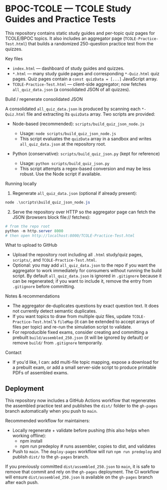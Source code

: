 # BPOC-TCOLE — TCOLE Study Guides and Practice Tests

This repository contains static study guides and per-topic quiz pages for TCOLE/BPOC topics. It also includes an aggregator page (`TCOLE-Practice-Test.html`) that builds a randomized 250-question practice test from the quizzes.

Key files
- `index.html` — dashboard of study guides and quizzes.
- `*.html` — many study guide pages and corresponding `*-Quiz.html` quiz pages. Quiz pages contain a `const quizData = [...]` JavaScript array.
- `TCOLE-Practice-Test.html` — client-side aggregator; now fetches `all_quiz_data.json` (a consolidated JSON of all quizzes).

Build / regenerate consolidated JSON

A consolidated `all_quiz_data.json` is produced by scanning each `*-Quiz.html` file and extracting its `quizData` array. Two scripts are provided:

- Node-based (recommended): `scripts/build_quiz_json_node.js`
  - Usage: `node scripts/build_quiz_json_node.js`
  - This script evaluates the `quizData` array in a sandbox and writes `all_quiz_data.json` at the repository root.

- Python (conservative): `scripts/build_quiz_json.py` (kept for reference)
  - Usage: `python scripts/build_quiz_json.py`
  - This script attempts a regex-based conversion and may be less robust. Use the Node script if available.

Running locally

1. Regenerate `all_quiz_data.json` (optional if already present):

```powershell
node .\scripts\build_quiz_json_node.js
```

2. Serve the repository over HTTP so the aggregator page can fetch the JSON (browsers block file:// fetches):

```powershell
# from the repo root
python -m http.server 8000
# then open http://localhost:8000/TCOLE-Practice-Test.html
```

What to upload to GitHub
- Upload the repository root including all `.html` study/quiz pages, `scripts/`, and `TCOLE-Practice-Test.html`.
- Optional: you may add `all_quiz_data.json` to the repo if you want the aggregator to work immediately for consumers without running the build script. By default `all_quiz_data.json` is ignored in `.gitignore` because it can be regenerated; if you want to include it, remove the entry from `.gitignore` before committing.

Notes & recommendations
- The aggregator de-duplicates questions by exact question text. It does not currently detect semantic duplicates.
- If you want topics to draw from multiple quiz files, update `TCOLE-Practice-Test.html`'s `fileMap` (it can be extended to accept arrays of files per topic) and re-run the simulation script to validate.
- For reproducible fixed exams, consider creating and committing a prebuilt `build/assembled_250.json` (it will be ignored by default) or remove `build/` from `.gitignore` temporarily.

Contact
- If you'd like, I can: add multi-file topic mapping, expose a download for a prebuilt exam, or add a small server-side script to produce printable PDFs of assembled exams.

Deployment
----------
This repository now includes a GitHub Actions workflow that regenerates the assembled practice test and publishes the `dist/` folder to the `gh-pages` branch automatically when you push to `main`.

Recommended workflow for maintainers:
- Locally regenerate + validate before pushing (this also helps when working offline):
  - npm install
  - npm run predeploy   # runs assembler, copies to dist, and validates
- Push to `main`. The `deploy-pages` workflow will run `npm run predeploy` and publish `dist/` to the `gh-pages` branch.

If you previously committed `dist/assembled_250.json` to `main`, it is safe to remove that commit and rely on the `gh-pages` deployment. The CI workflow will ensure `dist/assembled_250.json` is available on the `gh-pages` branch after each push.
